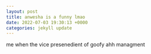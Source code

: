 ```yaml
---
layout: post
title: anwesha is a funny lmao
date: 2022-07-03 19:30:13 +0000
categories: jekyll update
---
```

me when the vice presenedient of goofy ahh managment 

